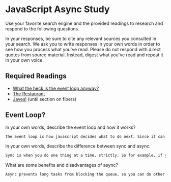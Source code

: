 # JavaScript Async Study

Use your favorite search engine and the provided readings to research and
respond to the following questions.

In your responses, be sure to cite any relevant sources you consulted in your
search. We ask you to write responses in your own words in order to see how you
process what you've read. Please do not respond with direct quotes from source
material. Instead, digest what you've read and repeat it in your own voice.

## Required Readings

-   [What the heck is the event loop anyway?](https://www.youtube.com/watch?v=8aGhZQkoFbQ)
-   [The Restaurant](https://www.codeschool.com/blog/2014/10/30/understanding-node-js/)
-   [Javes!](https://www.discovermeteor.com/blog/understanding-sync-async-javascript-node/) (until section on fibers)

## Event Loop?

In your own words, describe the event loop and how it works?

```md
The event loop is how javascript decides what to do next. Since it can only do one thing at a time, it sometimes puts off longer tasks until the quicker or more urgent ones are done. Or until it gets a response from another computer.
```

In your own words, describe the difference between sync and async:

```md
Sync is when you do one thing at a time, strictly. So for example, if you request info from a server, you then just have to wait until the server responds before you can do anything else. Async is when you can put tasks on the back burner, so like when you request something from a server and while you're waiting for a response, you finish loading a file on your own machine.
```

What are some benefits and disadvantages of async?

```md
Async prevents long tasks from blocking the queue, so you can do other stuff while you wait for long tasks to complete. However, it means that those long tasks can build up themselves and you end up in callback hell, with way too many things you're waiting to do.
```
